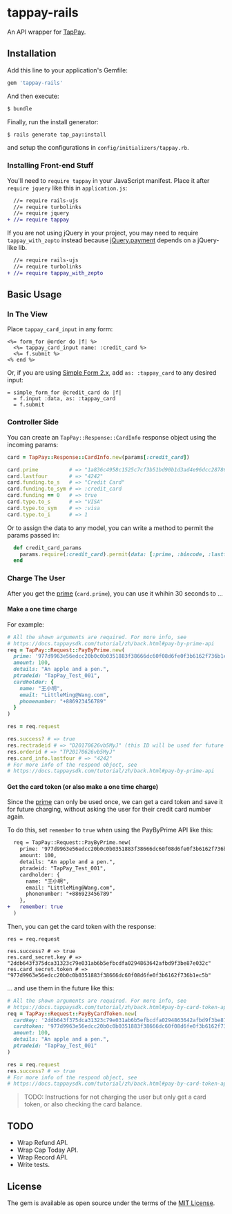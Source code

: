 # tappay-rails

An API wrapper for [TapPay](https://www.tappaysdk.com).


## Installation

Add this line to your application's Gemfile:

```ruby
gem 'tappay-rails'
```

And then execute:

```bash
$ bundle
```

Finally, run the install generator:

```bash
$ rails generate tap_pay:install
```

and setup the configurations in `config/initializers/tappay.rb`.

### Installing Front-end Stuff

You'll need to `require tappay` in your JavaScript manifest. Place it after `require jquery` like this in `application.js`:

```diff
  //= require rails-ujs
  //= require turbolinks
  //= require jquery
+ //= require tappay
```

If you are not using jQuery in your project, you may need to require `tappay_with_zepto` instead because [jQuery.payment](https://github.com/stripe/jquery.payment) depends on a jQuery-like lib.

```diff
  //= require rails-ujs
  //= require turbolinks
+ //= require tappay_with_zepto
```


## Basic Usage

### In The View

Place `tappay_card_input` in any form:

```erb
<%= form_for @order do |f| %>
  <%= tappay_card_input name: :credit_card %>
  <%= f.submit %>
<% end %>
```

Or, if you are using [Simple Form 2.x](https://github.com/plataformatec/simple_form), add `as: :tappay_card` to any desired input:

```slim
= simple_form_for @credit_card do |f|
  = f.input :data, as: :tappay_card
  = f.submit
```

### Controller Side

You can create an `TapPay::Response::CardInfo` response object using the incoming params:

```rb
card = TapPay::Response::CardInfo.new(params[:credit_card])

card.prime          # => "1a836c4958c1525c7cf3b51bd90b1d3ad4e96dcc287867512f4d267ad4c1e794"
card.lastfour       # => "4242"
card.funding.to_s   # => "Credit Card"
card.funding.to_sym # => :credit_card
card.funding == 0   # => true
card.type.to_s      # => "VISA"
card.type.to_sym    # => :visa
card.type.to_i      # => 1
```

Or to assign the data to any model, you can write a method to permit the params passed in:

```rb
  def credit_card_params
    params.require(:credit_card).permit(data: [:prime, :bincode, :lastfour, :issuer, :funding, :type])
  end
```

### Charge The User

After you get the [prime](https://docs.tappaysdk.com/tutorial/zh/reference.html#prime) (`card.prime`), you can use it whihin 30 seconds to ...

#### Make a one time charge

For example:

```rb
# All the shown arguments are required. For more info, see
# https://docs.tappaysdk.com/tutorial/zh/back.html#pay-by-prime-api
req = TapPay::Request::PayByPrime.new(
  prime: '977d9963e56edcc20b0c0b0351883f38666dc60f08d6fe0f3b6162f736b1ec5b',
  amount: 100,
  details: "An apple and a pen.",
  ptradeid: "TapPay_Test_001",
  cardholder: {
    name: "王小明",
    email: "LittleMing@Wang.com",
    phonenumber: "+886923456789"
  }
)

res = req.request

res.success? # => true
res.rectradeid # => "D20170626vb5MyJ" (this ID will be used for future refunding)
res.orderid # => "TP20170626vb5MyJ"
res.card_info.lastfour # => "4242"
# For more info of the respond object, see
# https://docs.tappaysdk.com/tutorial/zh/back.html#pay-by-prime-api
```

#### Get the card token (or also make a one time charge)

Since the [prime](https://docs.tappaysdk.com/tutorial/zh/reference.html#prime) can only be used once, we can get a card token and save it for future charging, without asking the user for their credit card number again.

To do this, set `remember` to `true` when using the PayByPrime API like this:

```diff
  req = TapPay::Request::PayByPrime.new(
    prime: '977d9963e56edcc20b0c0b0351883f38666dc60f08d6fe0f3b6162f736b1ec5b',
    amount: 100,
    details: "An apple and a pen.",
    ptradeid: "TapPay_Test_001",
    cardholder: {
      name: "王小明",
      email: "LittleMing@Wang.com",
      phonenumber: "+886923456789"
    },
+   remember: true
  )
```

Then, you can get the card token with the response:

```
res = req.request

res.success? # => true
res.card_secret.key # => "2ddb643f375dca31323c79e031ab6b5efbcdfa0294863642afbd9f3be87e032c"
res.card_secret.token # => "977d9963e56edcc20b0c0b0351883f38666dc60f08d6fe0f3b6162f736b1ec5b"
```

... and use them in the future like this:

```rb
# All the shown arguments are required. For more info, see
# https://docs.tappaysdk.com/tutorial/zh/back.html#pay-by-card-token-api
req = TapPay::Request::PayByCardToken.new(
  cardkey: '2ddb643f375dca31323c79e031ab6b5efbcdfa0294863642afbd9f3be87e032c',
  cardtoken: '977d9963e56edcc20b0c0b0351883f38666dc60f08d6fe0f3b6162f736b1ec5b',
  amount: 100,
  details: "An apple and a pen.",
  ptradeid: "TapPay_Test_001"
)

res = req.request
res.success? # => true
# For more info of the respond object, see
# https://docs.tappaysdk.com/tutorial/zh/back.html#pay-by-card-token-api
```

> TODO: Instructions for not charging the user but only get a card token, or also checking the card balance.


## TODO

- Wrap Refund API.
- Wrap Cap Today API.
- Wrap Record API.
- Write tests.


## License

The gem is available as open source under the terms of the [MIT License](http://opensource.org/licenses/MIT).

